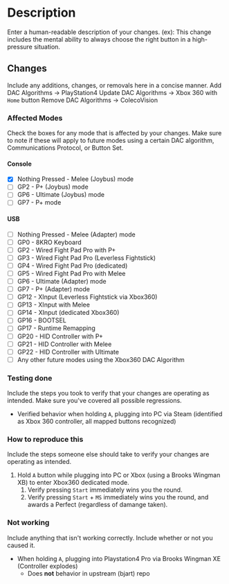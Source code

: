 # Description
Enter a human-readable description of your changes.
(ex): This change includes the mental ability to always choose the right button in a high-pressure situation.

## Changes
Include any additions, changes, or removals here in a concise manner.
Add DAC Algorithms -> PlayStation4
Update DAC Algorithms -> Xbox 360 with `Home` button
Remove DAC Algorithms -> ColecoVision

### Affected Modes
Check the boxes for any mode that is affected by your changes. Make sure to note if these will apply to future modes using a certain DAC algorithm, Communications Protocol, or Button Set.
#### Console
- [X] Nothing Pressed - Melee (Joybus) mode
- [ ] GP2 - P+ (Joybus) mode
- [ ] GP6 - Ultimate (Joybus) mode
- [ ] GP7 - P+ mode
#### USB
- [ ] Nothing Pressed - Melee (Adapter) mode
- [ ] GP0 - 8KRO Keyboard
- [ ] GP2 - Wired Fight Pad Pro with P+
- [ ] GP3 - Wired Fight Pad Pro (Leverless Fightstick)
- [ ] GP4 - Wired Fight Pad Pro (dedicated)
- [ ] GP5 - Wired Fight Pad Pro with Melee
- [ ] GP6 - Ultimate (Adapter) mode
- [ ] GP7 - P+ (Adapter) mode
- [ ] GP12 - XInput (Leverless Fightstick via Xbox360)
- [ ] GP13 - XInput with Melee
- [ ] GP14 - XInput (dedicated Xbox360)
- [ ] GP16 - BOOTSEL
- [ ] GP17 - Runtime Remapping
- [ ] GP20 - HID Controller with P+
- [ ] GP21 - HID Controller with Melee
- [ ] GP22 - HID Controller with Ultimate
- [ ] Any other future modes using the Xbox360 DAC Algorithm

### Testing done
Include the steps you took to verify that your changes are operating as intended. Make sure you've covered all possible regressions.
- Verified behavior when holding `A`, plugging into PC via Steam (identified as Xbox 360 controller, all mapped buttons recognized)

### How to reproduce this
Include the steps someone else should take to verify your changes are operating as intended. 
1. Hold `A` button while plugging into PC or Xbox (using a Brooks Wingman XB) to enter Xbox360 dedicated mode.
    1. Verify pressing `Start` immediately wins you the round.
    2. Verify pressing `Start` + `MS` immediately wins you the round, and awards a Perfect (regardless of damange taken).

### Not working
Include anything that isn't working correctly. Include whether or not you caused it.
- When holding `A`, plugging into Playstation4 Pro via Brooks Wingman XE (Controller explodes)
    - Does **not** behavior in upstream (bjart) repo
